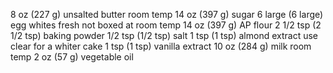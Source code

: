 8 oz (227 g) unsalted butter room temp
14 oz (397 g) sugar
6 large (6 large) egg whites fresh not boxed at room temp
14 oz (397 g) AP flour
2 1/2 tsp (2 1/2 tsp) baking powder
1/2 tsp (1/2 tsp) salt
1 tsp (1 tsp) almond extract use clear for a whiter cake
1 tsp (1 tsp) vanilla extract
10 oz (284 g) milk room temp
2 oz (57 g) vegetable oil